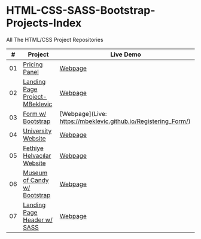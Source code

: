 # HTML-CSS-SASS-Bootstrap-Projects-Index

All The HTML/CSS Project Repositories

|  #  | Project                                                                                 | Live Demo                                                           |
| :-: | --------------------------------------------------------------------------------------- | ------------------------------------------------------------------- |
| 01  | [Pricing Panel](https://github.com/MBeklevic/Pricing_Panel)                             | [Webpage](https://mbeklevic.github.io/Pricing_Panel/)               |
| 02  | [Landing Page Project-MBeklevic](https://github.com/MBeklevic/Landing_Page_Project)     | [Webpage](https://mbeklevic.github.io/Landing_Page_Project/)        |
| 03  | [Form w/ Bootstrap](https://github.com/MBeklevic/Registering_Form)                      | [Webpage](Live: https://mbeklevic.github.io/Registering_Form/)      |
| 04  | [University Website](https://github.com/MBeklevic/University_Website)                   | [Webpage](https://mbeklevic.github.io/University_Website/)          |
| 05  | [Fethiye Helvacılar Website](https://github.com/MBeklevic/Fethiye_Helvacilar_Website)   | [Webpage](https://mbeklevic.github.io/Fethiye_Helvacilar_Website/)  |
| 06  | [Museum of Candy w/ Bootstrap](https://github.com/MBeklevic/Museum_of_Candy-Bootstrap)  | [Webpage](https://mbeklevic.github.io/Museum_of_Candy-Bootstrap/)   |
| 07  | [Landing Page Header w/ SASS](https://github.com/MBeklevic/Landing_Page_Header_w-Sass)  | [Webpage](https://mbeklevic.github.io/Landing_Page_Header_w-Sass/)  |

 
